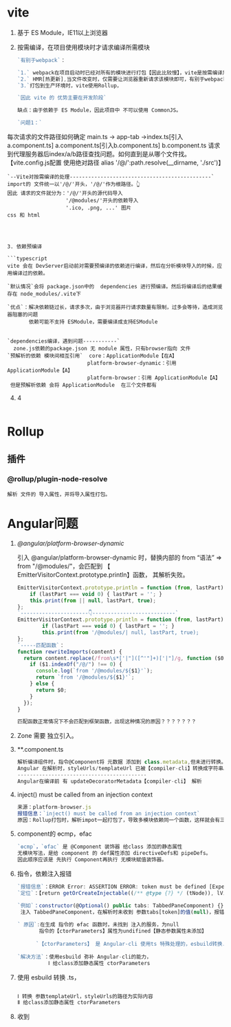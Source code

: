 # vite

1. 基于 ES Module，IE11以上浏览器

2. 按需编译，在项目使用模块时才请求编译所需模块

   ```typescript
   `有别于webpack`：
   
   `1.` webpack在项目启动时已经对所有的模块进行打包【因此比较慢】，vite是按需编译加载，在项目启动时不需要分析模块的依赖，不需要编      译，因此`启动非常快`，由于是按需加载，因此极大的缩减了编译时间，项目越复杂，模块越多，vite优势越明显
   `2.` HMR[热更新],当文件改变时，仅需要让浏览器重新请求该模块即可，有别于webpack需要把该模块的相关模块全部编译一次
   `3.`打包到生产环境时，vite使用Rollup，
   
   `因此 vite 的 优势主要在开发阶段`
   
   缺点：由于依赖于 ES Module，因此项目中 不可以使用 CommonJS。
   
   `问题1：`
 每次请求的文件路径如何确定
     main.ts -> app-tab ->index.ts[引入a.component.ts]
                          a.component.ts[引入b.component.ts]
                          b.component.ts
     请求到代理服务器后index/a/b路径查找问题。如何直到是从哪个文件找。
    【vite.config.js配置 使用绝对路径 alias '/@/':path.resolve(__dirname, './src')】
    
    
    `--Vite对按需编译的处理----------------------------------------------`
    import的 文件统一以'/@/'开头，'/@/'作为根路径。👆
    因此 请求的文件就分为：'/@/'开头的源代码导入
                       '/@modules/'开头的依赖导入
                       '.ico, .png, ...' 图片
    css 和 html                    
   ```
   
   
   
3. 依赖预编译

   ```typescript
   vite 会在 DevServer启动前对需要预编译的依赖进行编译，然后在分析模块导入的时候，应用编译过的依赖。
   
   `默认情况`会将 package.json中的  dependencies 进行预编译。然后将编译后的结果缓存在 node_modules/.vite下
   
   `优点`：解决依赖链过长，请求多次，由于浏览器并行请求数量有限制，过多会等待，造成浏览器阻塞的问题
          依赖可能不支持 ESModule，需要编译成支持ESModule
          
          
   `dependencies编译，遇到问题-----------`
     zone.js依赖的package.json 无 module 属性，只有browser指向 文件
   `预解析的依赖 模块间相互引用`  core：ApplicationModule【在A】
                             platform-browser-dynamic：引用 ApplicationModule【A】
                             platform-browser：引用 ApplicationModule【A】
    但是预解析依赖 会将 ApplicationModule  在三个文件都有                        
   ```

   

4. 4

   ```typescript
   
   
   ```


# Rollup

## 插件

### @rollup/plugin-node-resolve

```
解析 文件的 导入属性，并将导入属性打包。
```

# Angular问题

1. *@angular/platform-browser-dynamic*

   引入 @angular/platform-browser-dynamic 时，替换内部的 from “语法” => from "/@modules/"，会匹配到 【 EmitterVisitorContext.prototype.println】函数， 其解析失败。

   ```typescript
   EmitterVisitorContext.prototype.println = function (from, lastPart) {
       if (lastPart === void 0) { lastPart = ''; }
       this.print(from || null, lastPart, true);
   };
   `----------------------👇---------------------------`
   EmitterVisitorContext.prototype.println = function (from, lastPart) {
           if (lastPart === void 0) { lastPart = ''; }
           this.print(from '/@modules/| null, lastPart, true);
   };
   `-----匹配函数`：
   function rewriteImports(content) {
     return content.replace(/from\s*['|"]([^'"]+)['|"]/g, function ($0, $1) {
       if ($1.indexOf("/@/") !== 0) {
         console.log(`from '/@modules/${$1}'`);
         return `from '/@modules/${$1}'`;
       } else {
         return $0;
       }
     });
   }
   
   匹配函数正常情况下不会匹配到框架函数，出现这种情况的原因？？？？？？？
   
   ```

   

2. Zone 需要 独立引入。

3. **.component.ts 

   ```typescript
   解析编译组件时，指令@Component将 元数据 添加到 class.metadata,但未进行转换。
   Angular 在解析时，styleUrls/templateUrl 已被【compiler-cli】转换成字符串。因此会报错
   ------------------------------------------
   Angular在编译前 有 updateDecoratorMetadata【compiler-cli】 解析
   ```

   

4. inject() must be called from an injection context

   ```typescript
   来源：platform-browser.js
   报错信息：`inject() must be called from an injection context`
   原因：Rollup打包时，解析impot一起打包了，导致多模块依赖同一个函数，这样就会有三个包，每个包都用同一个函数，使_currentInjector赋值未生效。。。。
   
   ```

   

5. component的 ɵcmp，ɵfac

   ```typescript
   `ɵcmp`，`ɵfac` 是 @Component 装饰器 给class 添加的静态属性
   无模块写法，是给 component 的 def属性添加 directiveDefs和 pipeDefs。
   因此顺序应该是 先执行 Component再执行 无模块赋值装饰器。
   
   ```

   

6. 指令，依赖注入报错

   ```typescript
   `报错信息`：ERROR Error: ASSERTION ERROR: token must be defined [Expected=> null != null <=Actual]
   `定位`：【return getOrCreateInjectable((/** @type {?} */ (tNode)), lView, resolveForwardRef(token), flags);】
   
   `例如`：constructor(@Optional() public tabs: TabbedPaneComponent) {}
    注入 TabbedPaneComponent，在解析时未收到 参数tabs[token]的值(null)，报错
    
   ` 原因`:在生成 指令的 ɵfac 函数时，未找到 注入的服务，为null
          指令的【ctorParameters】属性为undifined【静态参数属性未添加】
          
         `【ctorParameters】 是 Angular-cli 使用ts 特殊处理的，esbuild转换.ts文件会丢失`
          
   `解决方法`：使用esbuild 弥补 Angular-cli的能力，
             Ⅰ 给class添加静态属性 ctorParameters
   
   ```

   

7. 使用 esbuild 转换 .ts，

   ```typescript
   
   Ⅰ 转换 参数templateUrl，styleUrls的路径为实际内容
   Ⅱ 给class添加静态属性 ctorParameters
   ```

   

8. 收到

